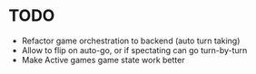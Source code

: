 # TODO

- Refactor game orchestration to backend (auto turn taking)
- Allow to flip on auto-go, or if spectating can go turn-by-turn
- Make Active games game state work better
